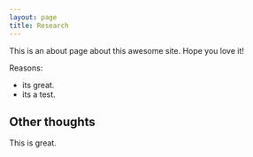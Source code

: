 ```yaml
---
layout: page
title: Research
---
```


This is an about page about this awesome site.
Hope you love it!

Reasons:
- its great.
- its a test.

## Other thoughts

This is great.
